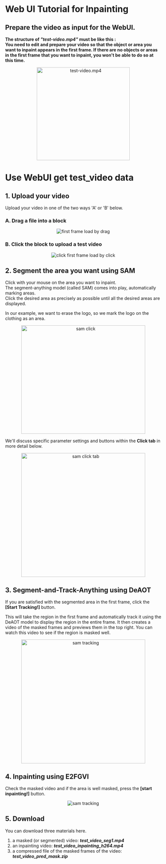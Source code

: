 # Web UI Tutorial for Inpainting

## Prepare the video as input for the WebUI.
**The structure of _"test-video.mp4"_ must be like this : </br>
You need to edit and prepare your video so that the object or area you want to inpaint appears in the first frame.
If there are no objects or areas in the first frame that you want to inpaint, you won't be able to do so at this time.**

<p align="center"><img src="./img/capture_test_video.png"
 width = "300" height = "300" alt="test-video.mp4"/> </p>


# Use WebUI get test_video data
## 1. Upload your video
Upload your video in one of the two ways 'A' or 'B' below.
### A. Drag a file into a block
 <p align="center"><img src="./img/first frame load.gif" alt="first frame load by drag"/> </p>

### B. Click the block to upload a test video
<p align="center"><img src="./img/click upload.gif" alt="click first frame load by click"/> </p>


## 2. Segment the area you want using SAM

Click with your mouse on the area you want to inpaint. </br>
The segment-anything model (called SAM) comes into play, automatically marking areas. </br>
Click the desired area as precisely as possible until all the desired areas are displayed.

In our example, we want to erase the logo, so we mark the logo on the clothing as an area.
<p align="center"><img src="./img/samclick.gif"  width = "400" height = "350" alt="sam click"/> </p>

We'll discuss specific parameter settings and buttons within the **Click tab** in more detail below.
<p align="center"><img src="./img/CLICK TAB.png" width = "400" height = "400" alt="sam click tab"/> </p>


## 3. Segment-and-Track-Anything using DeAOT
If you are satisfied with the segmented area in the first frame, click the **[Start Tracking!]** button. 

This will take the region in the first frame and automatically track it using the DeAOT model to display the region in the entire frame.
It then creates a video of the masked frames and previews them in the top right.
You can watch this video to see if the region is masked well.


<p align="center"><img src="./img/sam tracking.gif" width = "400" height = "400" alt="sam tracking"/> </p>

## 4. Inpainting using E2FGVI
Check the masked video and if the area is well masked, press the **[start inpainting!]** button.

<p align="center"><img src="./img/inpainting.gif" alt="sam tracking"/> </p>

## 5. Download
You can download three materials here.
1. a masked (or segmented) video: _**test_video_seg1.mp4**_
2. an inpainting video: _**test_video_inpainting_h264.mp4**_
3. a compressed file of the masked frames of the video: _**test_video_pred_mask.zip**_
